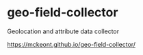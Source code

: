 # geo-field-collector
Geolocation and attribute data collector


https://mckeont.github.io/geo-field-collector/
